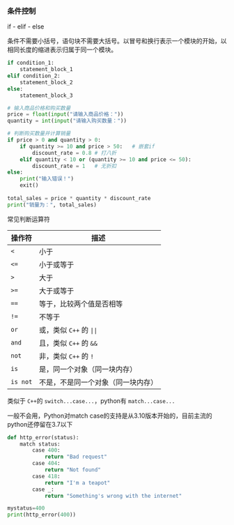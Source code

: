 ### 条件控制

if - elif - else

条件不需要小括号，语句块不需要大括号。以冒号和换行表示一个模块的开始，以相同长度的缩进表示归属于同一个模块。

```python
if condition_1:
    statement_block_1
elif condition_2:
    statement_block_2
else:
    statement_block_3
```

```python
# 输入商品价格和购买数量
price = float(input("请输入商品价格："))
quantity = int(input("请输入购买数量："))

# 判断购买数量并计算销量
if price > 0 and quantity > 0:
    if quantity >= 10 and price > 50:	# 嵌套if
        discount_rate = 0.8 # 打八折
    elif quantity < 10 or (quantity >= 10 and price <= 50):
        discount_rate = 1   # 无折扣
else:
    print("输入错误！")
    exit()
 
total_sales = price * quantity * discount_rate
print("销量为：", total_sales)
```

常见判断运算符

| 操作符     | 描述                               |
| ---------- | ---------------------------------- |
| `<`      | 小于                               |
| `<=`     | 小于或等于                         |
| `>`      | 大于                               |
| `>=`     | 大于或等于                         |
| `==`     | 等于，比较两个值是否相等           |
| `!=`     | 不等于                             |
| `or`     | 或，类似 `C++` 的 `\|\|`        |
| `and`    | 且，类似 `C++` 的 `&&`         |
| `not`    | 非，类似 `C++` 的 `!`          |
| `is`     | 是，同一个对象（同一块内存）       |
| `is not` | 不是，不是同一个对象（同一块内存） |

类似于 `C++`的 `switch...case...`，python有 `match...case...`

一般不会用，Python对match case的支持是从3.10版本开始的，目前主流的python还停留在3.7以下

```python
def http_error(status):
    match status:
        case 400:
            return "Bad request"
        case 404:
            return "Not found"
        case 418:
            return "I'm a teapot"
        case _:
            return "Something's wrong with the internet"

mystatus=400
print(http_error(400))
```
